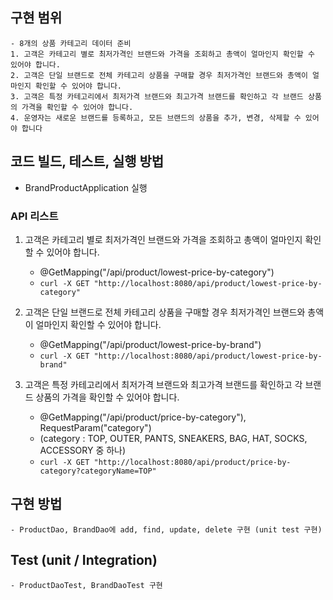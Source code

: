 ## 구현 범위
    - 8개의 상품 카테고리 데이터 준비
    1. 고객은 카테고리 별로 최저가격인 브랜드와 가격을 조회하고 총액이 얼마인지 확인할 수 있어야 합니다.
    2. 고객은 단일 브랜드로 전체 카테고리 상품을 구매할 경우 최저가격인 브랜드와 총액이 얼마인지 확인할 수 있어야 합니다.
    3. 고객은 특정 카테고리에서 최저가격 브랜드와 최고가격 브랜드를 확인하고 각 브랜드 상품의 가격을 확인할 수 있어야 합니다.
    4. 운영자는 새로운 브랜드를 등록하고, 모든 브랜드의 상품을 추가, 변경, 삭제할 수 있어야 합니다
     
## 코드 빌드, 테스트, 실행 방법
- BrandProductApplication 실행
    
### API 리스트

1. 고객은 카테고리 별로 최저가격인 브랜드와 가격을 조회하고 총액이 얼마인지 확인할 수 있어야 합니다.    
   - @GetMapping("/api/product/lowest-price-by-category")
   - `curl -X GET "http://localhost:8080/api/product/lowest-price-by-category"`

2. 고객은 단일 브랜드로 전체 카테고리 상품을 구매할 경우 최저가격인 브랜드와 총액이 얼마인지 확인할 수 있어야 합니다.        
   - @GetMapping("/api/product/lowest-price-by-brand") 
   - `curl -X GET "http://localhost:8080/api/product/lowest-price-by-brand"`

3. 고객은 특정 카테고리에서 최저가격 브랜드와 최고가격 브랜드를 확인하고 각 브랜드 상품의 가격을 확인할 수 있어야 합니다.      
   - @GetMapping("/api/product/price-by-category"), RequestParam("category")
   - (category : TOP, OUTER, PANTS, SNEAKERS, BAG, HAT, SOCKS, ACCESSORY 중 하나)
   - `curl -X GET "http://localhost:8080/api/product/price-by-category?categoryName=TOP"`
        


## 구현 방법
    - ProductDao, BrandDao에 add, find, update, delete 구현 (unit test 구현)

## Test (unit / Integration)
    - ProductDaoTest, BrandDaoTest 구현

